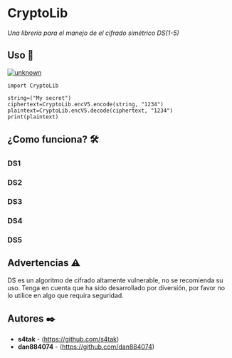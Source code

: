 # CryptoLib

_Una librería para el manejo de el cifrado simétrico DS(1-5)_


## Uso 🔧

<a href="https://ibb.co/Vg1rXqK"><img src="https://i.ibb.co/K2PRCr1/unknown.png" alt="unknown" border="0"></a>

```
import CryptoLib

string=("My secret")
ciphertext=CryptoLib.encV5.encode(string, "1234")
plaintext=CryptoLib.encV5.decode(ciphertext, "1234")
print(plaintext)
```
## ¿Como funciona? 🛠️

### DS1
### DS2
### DS3
### DS4
### DS5

## Advertencias ⚠️

DS es un algoritmo de cifrado altamente vulnerable, no se recomienda su uso. Tenga en cuenta que ha sido desarrollado por diversión, por favor no lo utilice en algo que requira seguridad.


## Autores ✒️


* **s4tak** - (https://github.com/s4tak)
* **dan884074** - (https://github.com/dan884074)

